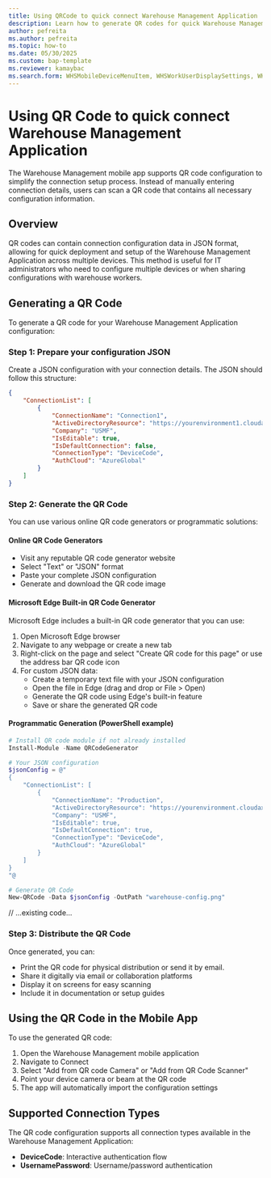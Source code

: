 ```yaml
---
title: Using QRCode to quick connect Warehouse Management Application
description: Learn how to generate QR codes for quick Warehouse Management Application configuration
author: pefreita
ms.author: pefreita
ms.topic: how-to
ms.date: 05/30/2025
ms.custom: bap-template
ms.reviewer: kamaybac
ms.search.form: WHSMobileDeviceMenuItem, WHSWorkUserDisplaySettings, WHSMobileAppInstallation, WHSMobileDeviceUser, WHSMobileDeviceConfiguration, WHSRFMenuItemTable, WHSParameters, WHSMobileDeviceMenuItemConfiguration, WHSMobileDeviceConnectionSettings, WHSUserSettings, SysAADClientTable, WHSMobileDeviceQRCode, WHSConnectionConfiguration
---
```


# Using QR Code to quick connect Warehouse Management Application

The Warehouse Management mobile app supports QR code configuration to simplify the connection setup process. Instead of manually entering connection details, users can scan a QR code that contains all necessary configuration information.

## Overview

QR codes can contain connection configuration data in JSON format, allowing for quick deployment and setup of the Warehouse Management Application across multiple devices. This method is useful for IT administrators who need to configure multiple devices or when sharing configurations with warehouse workers.

## Generating a QR Code

To generate a QR code for your Warehouse Management Application configuration:

### Step 1: Prepare your configuration JSON

Create a JSON configuration with your connection details. The JSON should follow this structure:

```json
{
    "ConnectionList": [
        {
            "ConnectionName": "Connection1",
            "ActiveDirectoryResource": "https://yourenvironment1.cloudax.dynamics.com",
            "Company": "USMF",
            "IsEditable": true,
            "IsDefaultConnection": false,
            "ConnectionType": "DeviceCode",
            "AuthCloud": "AzureGlobal"
        }
    ]
}
```

### Step 2: Generate the QR Code

You can use various online QR code generators or programmatic solutions:

#### Online QR Code Generators

- Visit any reputable QR code generator website
- Select "Text" or "JSON" format
- Paste your complete JSON configuration
- Generate and download the QR code image

#### Microsoft Edge Built-in QR Code Generator

Microsoft Edge includes a built-in QR code generator that you can use:

1. Open Microsoft Edge browser
2. Navigate to any webpage or create a new tab
3. Right-click on the page and select "Create QR code for this page" or use the address bar QR code icon
4. For custom JSON data:
   - Create a temporary text file with your JSON configuration
   - Open the file in Edge (drag and drop or File > Open)
   - Generate the QR code using Edge's built-in feature
   - Save or share the generated QR code

#### Programmatic Generation (PowerShell example)

```powershell
# Install QR code module if not already installed
Install-Module -Name QRCodeGenerator

# Your JSON configuration
$jsonConfig = @"
{
    "ConnectionList": [
        {
            "ConnectionName": "Production",
            "ActiveDirectoryResource": "https://yourenvironment.cloudax.dynamics.com",
            "Company": "USMF",
            "IsEditable": true,
            "IsDefaultConnection": true,
            "ConnectionType": "DeviceCode",
            "AuthCloud": "AzureGlobal"
        }
    ]
}
"@

# Generate QR Code
New-QRCode -Data $jsonConfig -OutPath "warehouse-config.png"
```

// ...existing code...

### Step 3: Distribute the QR Code

Once generated, you can:

- Print the QR code for physical distribution or send it by email.
- Share it digitally via email or collaboration platforms
- Display it on screens for easy scanning
- Include it in documentation or setup guides

## Using the QR Code in the Mobile App

To use the generated QR code:

1. Open the Warehouse Management mobile application
2. Navigate to Connect
3. Select "Add from QR code Camera" or "Add from QR Code Scanner"
4. Point your device camera or beam at the QR code
5. The app will automatically import the configuration settings

## Supported Connection Types

The QR code configuration supports all connection types available in the Warehouse Management Application:

- **DeviceCode**: Interactive authentication flow
- **UsernamePassword**: Username/password authentication
